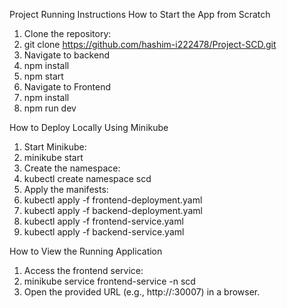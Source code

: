 Project Running Instructions
How to Start the App from Scratch
1.	Clone the repository:
2.	git clone https://github.com/hashim-i222478/Project-SCD.git
3.	Navigate to backend
4.	npm install
5.	npm start
6.	Navigate to Frontend
7.	npm install
8.	npm run dev

How to Deploy Locally Using Minikube
1.	Start Minikube:
2.	minikube start
3.	Create the namespace:
4.	kubectl create namespace scd
5.	Apply the manifests:
6.	kubectl apply -f frontend-deployment.yaml
7.	kubectl apply -f backend-deployment.yaml
8.	kubectl apply -f frontend-service.yaml
9.	kubectl apply -f backend-service.yaml

How to View the Running Application
1.	Access the frontend service:
2.	minikube service frontend-service -n scd
3.	Open the provided URL (e.g., http://<minikube-ip>:30007) in a browser.
